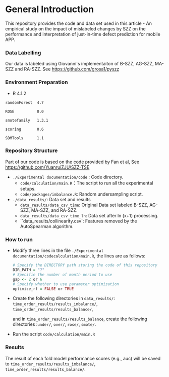 # General Introduction

This repository provides the code and data set used in this article - An empirical study on the impact of mislabeled changes by SZZ on the performance and interpretation of just-in-time defect prediction for mobile APP.

### Data Labelling

Our data is labeled using Giovanni's implementaiton of B-SZZ, AG-SZZ, MA-SZZ and RA-SZZ. See https://github.com/grosa1/pyszz

### Environment Preparation

- R 	4.1.2

```
randomForest  4.7

ROSE          0.0

smotefamily   1.3.1

scoring       0.6

SDMTools      1.1
```

### Repository Structure

Part of our code is based on the code provided by Fan et al, See https://github.com/YuanruiZJU/SZZ-TSE

- `./Experimental documentation/code` : Code directory.
  - `code/calculation/main.R`：The script to run all the experimental setups.
  - `code/packages/imbalance.R`: Random undersampling script.
- `./data_results/`: Data set and results
  - `data_results/data_csv_time`: Original Data set labeled B-SZZ, AG-SZZ, MA-SZZ, and RA-SZZ.
  - `data_results/data_csv_time_ln`: Data set after ln (x+1) processing.
  - ``data_results/collinearity.csv`: Features removed by the AutoSpearman algorithm.

### How to run

- Modify three lines in the file `./Experimental documentation/codecalculation/main.R`, the lines are as follows:

  ```R
  # Specify the DIRECTORY path storing the code of this repository
  DIR_PATH = "?"
  # Specifie the number of month period to use
  gap <- 2 or 6
  # Specify whether to use parameter optimization
  optimize_rf = FALSE or TRUE
  ```

- Create the following directories in `data_results/`: `time_order_results/results_imbalance/`, `time_order_results/results_balance/`, 

  and in `time_order_results/results_balance`, create the following directories :`under/`,  `over/`, `rose/`, `smote/`.

- Run  the script `code/calculation/main.R`

### Results

The result of each fold model performance scores (e.g., auc) will be saved to `time_order_results/results_imbalance/`, `time_order_results/results_balance/`.



